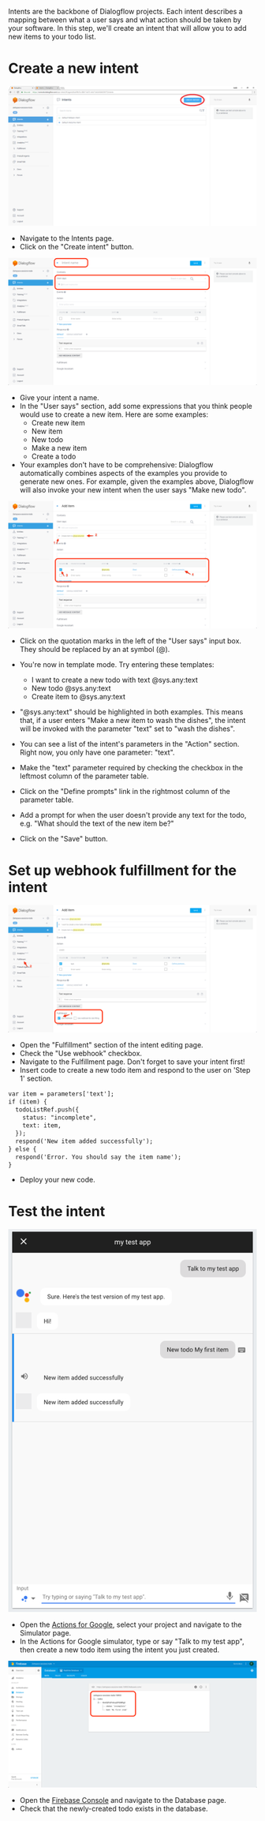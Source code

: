 Intents are the backbone of Dialogflow projects. Each intent describes a mapping between what a user says and what action should be taken by your software. In this step, we'll create an intent that will allow you to add new items to your todo list.

# Create a new intent

![](screenshots/01-creation-intent/01-create-intent.markedup.png)
- Navigate to the Intents page.
- Click on the "Create intent" button.

![](screenshots/01-creation-intent/02-create-intent-name-user-says.markedup.png)
- Give your intent a name.
- In the "User says" section, add some expressions that you think people would use to create a new item. Here are some examples:
  - Create new item
  - New item
  - New todo
  - Make a new item
  - Create a todo
- Your examples don't have to be comprehensive: Dialogflow automatically combines aspects of the examples you provide to generate new ones. For example, given the examples above, Dialogflow will also invoke your new intent when the user says "Make new todo".

![](screenshots/01-creation-intent/03-create-intent-parameter.markedup.png)
- Click on the quotation marks in the left of the "User says" input box. They should be replaced by an at symbol (@).
- You're now in template mode. Try entering these templates:
  - I want to create a new todo with text @sys.any:text
  - New todo @sys.any:text
  - Create item to @sys.any:text
- "@sys.any:text" should be highlighted in both examples. This means that, if a user enters "Make a new item to wash the dishes", the intent will be invoked with the parameter "text" set to "wash the dishes".
- You can see a list of the intent's parameters in the "Action" section. Right now, you only have one parameter: "text".
- Make the "text" parameter required by checking the checkbox in the leftmost column of the parameter table.
- Click on the "Define prompts" link in the rightmost column of the parameter table.
- Add a prompt for when the user doesn't provide any text for the todo, e.g. "What should the text of the new item be?"

- Click on the "Save" button.

# Set up webhook fulfillment for the intent

![](screenshots/01-creation-intent/04-create-intent-fullfilment.markedup.png)
- Open the "Fulfillment" section of the intent editing page.
- Check the "Use webhook" checkbox.
- Navigate to the Fulfillment page. Don't forget to save your intent first!
- Insert code to create a new todo item and respond to the user on 'Step 1' section.
```
var item = parameters['text'];
if (item) {
  todoListRef.push({
    status: "incomplete",
    text: item,
  });
  respond('New item added successfully');
} else {
  respond('Error. You should say the item name');
}
```
- Deploy your new code.

# Test the intent

![](screenshots/01-creation-intent/05-create-intent-simulate.png)
- Open the [Actions for Google](https://console.actions.google.com), select your project and navigate to the Simulator page.
- In the Actions for Google simulator, type or say "Talk to my test app", then create a new todo item using the intent you just created.

![](screenshots/01-creation-intent/06-create-intent-database.markedup.png)
- Open the [Firebase Console](https://console.firebase.google.com) and navigate to the Database page.
- Check that the newly-created todo exists in the database.
